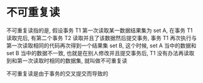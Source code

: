 # 不可重复读

不可重复读指的是, 假设事务 T1 第一次读取某一数据结果集为 set A, 在事务 T1 读取完后, 有第二个事务 T2 读取并且了该数据然后提交事务, 事务 T1 再次执行与第一次读取相同的代码再次得到一个结果集 set B, 这个时候, set A 当中的数据和 set B 当中的数据不一致, 也就是在别人修改并且提交事务后, T1 没有办法再读取到和第一次读取时相同的数据集, 就叫做不可重复读

不可重复读是由于事务的交叉提交而导致的
